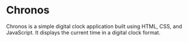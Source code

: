 # Chronos
Chronos is a simple digital clock application built using HTML, CSS, and JavaScript. It displays the current time in a digital clock format.
